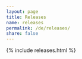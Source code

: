 ```yaml
---
layout: page
title: Releases
name: releases
permalink: /de/releases/
share: false
---
```


{% include releases.html %}
